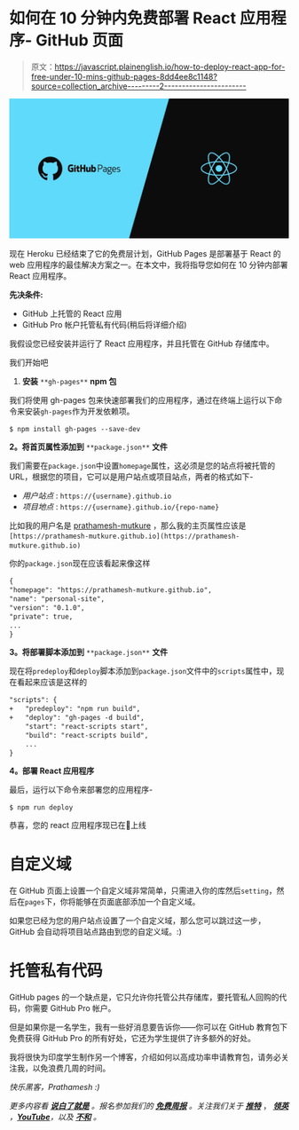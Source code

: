 # 如何在 10 分钟内免费部署 React 应用程序- GitHub 页面

> 原文：<https://javascript.plainenglish.io/how-to-deploy-react-app-for-free-under-10-mins-github-pages-8dd4ee8c1148?source=collection_archive---------2----------------------->

![](img/091415378ce30f3ed27963e389170b49.png)

现在 Heroku 已经结束了它的免费层计划，GitHub Pages 是部署基于 React 的 web 应用程序的最佳解决方案之一。在本文中，我将指导您如何在 10 分钟内部署 React 应用程序。

**先决条件:**

*   GitHub 上托管的 React 应用
*   GitHub Pro 帐户托管私有代码(稍后将详细介绍)

我假设您已经安装并运行了 React 应用程序，并且托管在 GitHub 存储库中。

我们开始吧

1.  **安装** `**gh-pages**` **npm 包**

我们将使用 gh-pages 包来快速部署我们的应用程序，通过在终端上运行以下命令来安装`gh-pages`作为开发依赖项。

```
$ npm install gh-pages --save-dev
```

**2。将首页属性添加到** `**package.json**` **文件**

我们需要在`package.json`中设置`homepage`属性，这必须是您的站点将被托管的 URL，根据您的项目，它可以是用户站点或项目站点，两者的格式如下-

*   *用户站点* : `https://{username}.github.io`
*   *项目地点* : `https://{username}.github.io/{repo-name}`

比如我的用户名是 [prathamesh-mutkure](https://github.com/prathamesh-mutkure) ，那么我的主页属性应该是`[https://prathamesh-mutkure.github.io](https://prathamesh-mutkure.github.io)`

你的`package.json`现在应该看起来像这样

```
{
"homepage": "https://prathamesh-mutkure.github.io",
"name": "personal-site",
"version": "0.1.0",
"private": true,
...
}
```

**3。将部署脚本添加到** `**package.json**` **文件**

现在将`predeploy`和`deploy`脚本添加到`package.json`文件中的`scripts`属性中，现在看起来应该是这样的

```
"scripts": {
+   "predeploy": "npm run build",
+   "deploy": "gh-pages -d build",
    "start": "react-scripts start",
    "build": "react-scripts build",
    ...
}
```

**4。部署 React 应用程序**

最后，运行以下命令来部署您的应用程序-

```
$ npm run deploy
```

恭喜，您的 react 应用程序现已在🥳上线

# 自定义域

在 GitHub 页面上设置一个自定义域非常简单，只需进入你的库然后`setting`，然后在`pages`下，你将能够在页面底部添加一个自定义域。

如果您已经为您的用户站点设置了一个自定义域，那么您可以跳过这一步，GitHub 会自动将项目站点路由到您的自定义域。:)

# 托管私有代码

GitHub pages 的一个缺点是，它只允许你托管公共存储库，要托管私人回购的代码，你需要 GitHub Pro 帐户。

但是如果你是一名学生，我有一些好消息要告诉你——你可以在 GitHub 教育包下免费获得 GitHub Pro 的所有好处，它还为学生提供了许多额外的好处。

我将很快为印度学生制作另一个博客，介绍如何以高成功率申请教育包，请务必关注我，以免浪费几周的时间。

*快乐黑客，Prathamesh :)*

*更多内容看* [***说白了就是***](https://plainenglish.io/) *。报名参加我们的* [***免费周报***](http://newsletter.plainenglish.io/) *。关注我们关于* [***推特***](https://twitter.com/inPlainEngHQ) ， [***领英***](https://www.linkedin.com/company/inplainenglish/) *，*[***YouTube***](https://www.youtube.com/channel/UCtipWUghju290NWcn8jhyAw)*，以及* [***不和***](https://discord.gg/GtDtUAvyhW) *。*